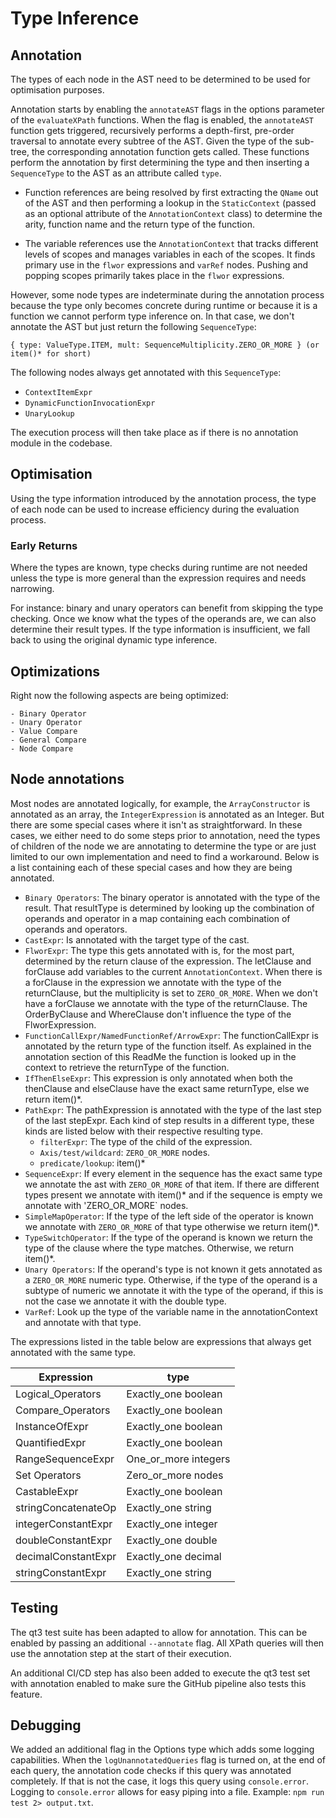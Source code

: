 # Type Inference

## Annotation

The types of each node in the AST need to be determined to be used for optimisation purposes.

Annotation starts by enabling the `annotateAST` flags in the options parameter of the `evaluateXPath` functions. When the flag is enabled, the `annotateAST` function gets triggered, recursively performs a depth-first, pre-order traversal to annotate every subtree of the AST. Given the type of the sub-tree, the corresponding annotation function gets called. These functions perform the annotation by first determining the type and then inserting a `SequenceType` to the AST as an attribute called `type`.

-   Function references are being resolved by first extracting the `QName` out of the AST and then performing a lookup in the `StaticContext` (passed as an optional attribute of the `AnnotationContext` class) to determine the arity, function name and the return type of the function.

-   The variable references use the `AnnotationContext` that tracks different levels of scopes and manages variables in each of the scopes. It finds primary use in the `flwor` expressions and `varRef` nodes. Pushing and popping scopes primarily takes place in the `flwor` expressions.

However, some node types are indeterminate during the annotation process because the type only becomes concrete during runtime or because it is a function we cannot perform type inference on. In that case, we don't annotate the AST but just return the following `SequenceType`:

```
{ type: ValueType.ITEM, mult: SequenceMultiplicity.ZERO_OR_MORE } (or item()* for short)
```

The following nodes always get annotated with this `SequenceType`:

-   `ContextItemExpr`
-   `DynamicFunctionInvocationExpr`
-   `UnaryLookup`

The execution process will then take place as if there is no annotation module in the codebase.

## Optimisation

Using the type information introduced by the annotation process, the type of each node can be used to increase efficiency during the evaluation process.

### Early Returns

Where the types are known, type checks during runtime are not needed unless the type is more general than the expression requires and needs narrowing.

For instance: binary and unary operators can benefit from skipping the type checking. Once we know what the types of the operands are, we can also determine their result types. If the type information is insufficient, we fall back to using the original dynamic type inference.

## Optimizations

Right now the following aspects are being optimized:

    - Binary Operator
    - Unary Operator
    - Value Compare
    - General Compare
    - Node Compare

## Node annotations

Most nodes are annotated logically, for example, the `ArrayConstructor` is annotated as an array, the `IntegerExpression` is annotated as an Integer. But there are some special cases where it isn't as straightforward. In these cases, we either need to do some steps prior to annotation, need the types of children of the node we are annotating to determine the type or are just limited to our own implementation and need to find a workaround. Below is a list containing each of these special cases and how they are being annotated.

-   `Binary Operators`:
    The binary operator is annotated with the type of the result. That resultType is determined by looking up the combination of operands and operator in a map containing each combination of operands and operators.
-   `CastExpr`:
    Is annotated with the target type of the cast.
-   `FlworExpr`:
    The type this gets annotated with is, for the most part, determined by the return clause of the expression. The letClause and forClause add variables to the current `AnnotationContext`. When there is a forClause in the expression we annotate with the type of the returnClause, but the multiplicity is set to `ZERO_OR_MORE`. When we don't have a forClause we annotate with the type of the returnClause. The OrderByClause and WhereClause don't influence the type of the FlworExpression.
-   `FunctionCallExpr/NamedFunctionRef/ArrowExpr`:
    The functionCallExpr is annotated by the return type of the function itself. As explained in the annotation section of this ReadMe the function is looked up in the context to retrieve the returnType of the function.
-   `IfThenElseExpr`:
    This expression is only annotated when both the thenClause and elseClause have the exact same returnType, else we return item()\*.
-   `PathExpr`:
    The pathExpression is annotated with the type of the last step of the last stepExpr. Each kind of step results in a different type, these kinds are listed below with their respective resulting type.
    -   `filterExpr`:
        The type of the child of the expression.
    -   `Axis/test/wildcard`:
        `ZERO_OR_MORE` nodes.
    -   `predicate/lookup`: item()\*
-   `SequenceExpr`:
    If every element in the sequence has the exact same type we annotate the ast with `ZERO_OR_MORE` of that item. If there are different types present we annotate with item()\* and if the sequence is empty we annotate with 'ZERO_OR_MORE` nodes.
-   `SimpleMapOperator`:
    If the type of the left side of the operator is known we annotate with `ZERO_OR_MORE` of that type otherwise we return item()\*.
-   `TypeSwitchOperator`:
    If the type of the operand is known we return the type of the clause where the type matches. Otherwise, we return item()\*.
-   `Unary Operators`:
    If the operand's type is not known it gets annotated as a `ZERO_OR_MORE` numeric type. Otherwise, if the type of the operand is a subtype of numeric we annotate it with the type of the operand, if this is not the case we annotate it with the double type.
-   `VarRef`:
    Look up the type of the variable name in the annotationContext and annotate with that type.

The expressions listed in the table below are expressions that always get annotated with the same type.

| Expression          | type                 |
| ------------------- | -------------------- |
| Logical_Operators   | Exactly_one boolean  |
| Compare_Operators   | Exactly_one boolean  |
| InstanceOfExpr      | Exactly_one boolean  |
| QuantifiedExpr      | Exactly_one boolean  |
| RangeSequenceExpr   | One_or_more integers |
| Set Operators       | Zero_or_more nodes   |
| CastableExpr        | Exactly_one boolean  |
| stringConcatenateOp | Exactly_one string   |
| integerConstantExpr | Exactly_one integer  |
| doubleConstantExpr  | Exactly_one double   |
| decimalConstantExpr | Exactly_one decimal  |
| stringConstantExpr  | Exactly_one string   |

## Testing

The qt3 test suite has been adapted to allow for annotation. This can be enabled by passing an additional `--annotate` flag. All XPath queries will then use the annotation step at the start of their execution.

An additional CI/CD step has also been added to execute the qt3 test set with annotation enabled to make sure the GitHub pipeline also tests this feature.

## Debugging

We added an additional flag in the Options type which adds some logging capabilities. When the `logUnannotatedQueries` flag is turned on, at the end of each query, the annotation code checks if this query was annotated completely. If that is not the case, it logs this query using `console.error`. Logging to `console.error` allows for easy piping into a file. Example: `npm run test 2> output.txt`.
